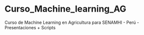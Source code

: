 # Curso_Machine_learning_AG
Curso de Machine Learning en Agricultura para SENAMHI - Perú - Presentaciones + Scripts
